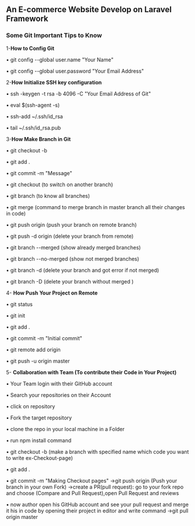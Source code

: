  ## An E-commerce Website Develop on Laravel Framework

### Some Git Important Tips to Know
                
1-**How to Config Git**


•	git config --global user.name "Your Name"

•	git config --global user.password "Your Email Address"

2-**How Initialize SSH key configuration**

•	ssh -keygen -t rsa -b 4096 -C "Your Email Address of Git"

•	eval $(ssh-agent -s)

•	ssh-add ~/.ssh/id_rsa

•	tail ~/.ssh/id_rsa.pub

3-**How Make Branch in Git**

•	git checkout -b

•	git add .

•	git commit -m "Message"

•	git checkout (to switch on another branch)

•	git branch (to know all branches)

•	git merge (command to merge branch in master branch all their changes in code)

•	git push origin (push your branch on remote branch)

•	git push -d origin (delete your branch from remote)

•	git branch --merged (show already merged branches)

•	git branch --no-merged (show not merged branches)

•	git branch -d (delete your branch and got error if not merged)

•	git branch -D (delete your branch without merged )

4- **How Push Your Project on Remote**

•	git status

•	git init

•	git add .

•	git commit -m "Initial commit"

•	git remote add origin

•	git push -u origin master

5- **Collaboration with Team (To contribute their Code in Your Project)**

•	Your Team login with their GitHub account

•	Search your repositories on their Account

•	click on repository

•	Fork the target repository

•	clone the repo in your local machine in a Folder

•	run npm install command

•	git checkout -b (make a branch with specified name which code you want to write ex-Checkout-page)

•	git add .

•	git commit -m "Making Checkout pages" ->git push origin (Push your branch in your own Fork) ->create a PR(pull request): go to your fork repo and choose (Compare and Pull Request),open Pull Request and reviews

•	now author open his GitHub account and see your pull request and merge it his in code by opening their project in editor and write     command ->git pull origin master

